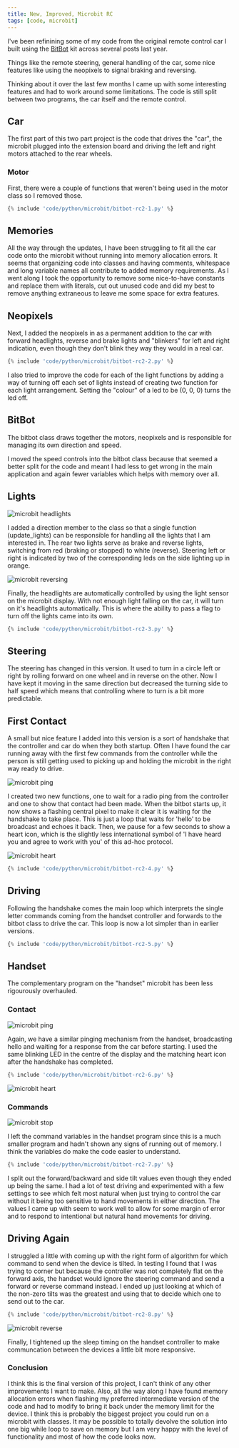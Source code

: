 ```yaml
---
title: New, Improved, Microbit RC
tags: [code, microbit]
---
```


I've been refinining some of my code from the original remote control car I built using the <a href="http://4tronix.co.uk/blog/?p=1490">BitBot</a> kit
across several posts last year.

Things like the remote steering, general handling of the car, some nice features like using the neopixels to signal braking and reversing.

Thinking about it over the last few months I came up with some interesting features and had to work around some limitations. The code is still split between
two programs, the car itself and the remote control.

## Car

The first part of this two part project is the code that drives the "car", the microbit plugged into the extension board and driving the left and right
motors attached to the rear wheels.

### Motor

First, there were a couple of functions that weren't being used in the motor class so I removed those.

```python
{% include 'code/python/microbit/bitbot-rc2-1.py' %}
```

## Memories

All the way through the updates, I have been struggling to fit all the car code onto the microbit without running into memory allocation
errors. It seems that organizing code into classes and having comments, whitespace and long variable names all contribute to added memory requirements. As I
went along I took the opportunity to remove some nice-to-have constants and replace them with literals, cut out unused code and did my best to
remove anything extraneous to leave me some space for extra features.

## Neopixels

Next, I added the neopixels in as a permanent addition to the car with forward headlights, reverse and brake lights and "blinkers" for left and right
indication, even though they don't blink they way they would in a real car.

```python
{% include 'code/python/microbit/bitbot-rc2-2.py' %}
```

I also tried to improve the code for each of the light functions by adding a way of turning off each set of lights instead of creating two function for each
light arrangement. Setting the "colour" of a led to be (0, 0, 0) turns the led off.

## BitBot

The bitbot class draws together the motors, neopixels and is responsible for managing its own direction and speed.

I moved the speed controls into the bitbot class because that seemed a better split for the code and meant I had less to get wrong in the main application 
and again fewer variables which helps with memory over all.

## Lights

![microbit headlights](/assets/img/posts/new-improved-microbit-rc/headlights.png)

I added a direction member to the class so that a single function (update_lights) can be responsible for handling all the lights that I am interested in. The rear 
two lights serve as brake and reverse lights, switching from red (braking or stopped) to white (reverse). Steering left or right is indicated by two of the
corresponding leds on the side lighting up in orange.

![microbit reversing](/assets/img/posts/new-improved-microbit-rc/rc-reverse.png)

Finally, the headlights are automatically controlled by using the light sensor on the microbit display. With not enough light falling on the car, it will turn
on it's headlights automatically. This is where the ability to pass a flag to turn off the lights came into its own.

```python
{% include 'code/python/microbit/bitbot-rc2-3.py' %}
```

## Steering

The steering has changed in this version. It used to turn in a circle left or right by rolling forward on one wheel and in reverse on the other. Now I have 
kept it moving in the same direction but decreased the turning side to half speed which means that controlling where to turn is a bit more predictable.

## First Contact

A small but nice feature I added into this version is a sort of handshake that the controller and car do when they both startup. Often I have found the car
running away with the first few commands from the controller while the person is still getting used to picking up and holding the microbit in the right way
ready to drive.

![microbit ping](/assets/img/posts/new-improved-microbit-rc/rc-ping.png)

I created two new functions, one to wait for a radio ping from the controller and one to show that contact had been made. When the bitbot starts up, it now
shows a flashing central pixel to make it clear it is waiting for the handshake to take place. This is just a loop that waits for 'hello' to be broadcast
and echoes it back. Then, we pause for a few seconds to show a heart icon, which is the slightly less international symbol of 'I have heard you and agree to work
with you' of this ad-hoc protocol.

![microbit heart](/assets/img/posts/new-improved-microbit-rc/rc-heart.png)

```python
{% include 'code/python/microbit/bitbot-rc2-4.py' %}
```

## Driving

Following the handshake comes the main loop which interprets the single letter commands coming from the handset controller and forwards to the bitbot class to
drive the car. This loop is now a lot simpler than in earlier versions.

```python
{% include 'code/python/microbit/bitbot-rc2-5.py' %}
```

## Handset

The complementary program on the "handset" microbit has been less rigourously overhauled.

### Contact

![microbit ping](/assets/img/posts/new-improved-microbit-rc/handset-ping.png)

Again, we have a similar pinging mechanism from the handset, broadcasting hello and waiting for a response from the car before starting. I used the same blinking
LED in the centre of the display and the matching heart icon after the handshake has completed.

```python
{% include 'code/python/microbit/bitbot-rc2-6.py' %}
```

![microbit heart](/assets/img/posts/new-improved-microbit-rc/handset-heart.png)

### Commands

![microbit stop](/assets/img/posts/new-improved-microbit-rc/handset-stop.png)

I left the command variables in the handset program since this is a much smaller program and hadn't shown any signs of running out of memory. I think the variables do make the 
code easier to understand.

```python
{% include 'code/python/microbit/bitbot-rc2-7.py' %}
```

I split out the forward/backward and side tilt values even though they ended up being the same. I had a lot of test driving and experimented with a few settings
to see which felt most natural when just trying to control the car without it being too sensitive to hand movements in either direction. The values I came up
with seem to work well to allow for some margin of error and to respond to intentional but natural hand movements for driving.

## Driving Again

I struggled a little with coming up with the right form of algorithm for which command to send when the device is tilted. In testing I found that I was trying to corner but 
because the controller was not completely flat on the forward axis, the handset would ignore the steering command and send a forward or reverse command instead. I ended up 
just looking at which of the non-zero tilts was the greatest and using that to decide which one to send out to the car.

```python
{% include 'code/python/microbit/bitbot-rc2-8.py' %}
```

![microbit reverse](/assets/img/posts/new-improved-microbit-rc/handset-reverse.png)

Finally, I tightened up the sleep timing on the handset controller to make communcation between the devices a little bit more responsive.

### Conclusion

I think this is the final version of this project, I can't think of any other improvements I want to make. Also, all the way along I have found memory allocation
errors when flashing my preferred intermediate version of the code and had to modify to bring it back under the memory limit for the device. I think this is probably 
the biggest project you could run on a microbit with classes. It may be possible to totally devolve the solution into one big while loop to save on memory but I am very 
happy with the level of functionality and most of how the code looks now.
